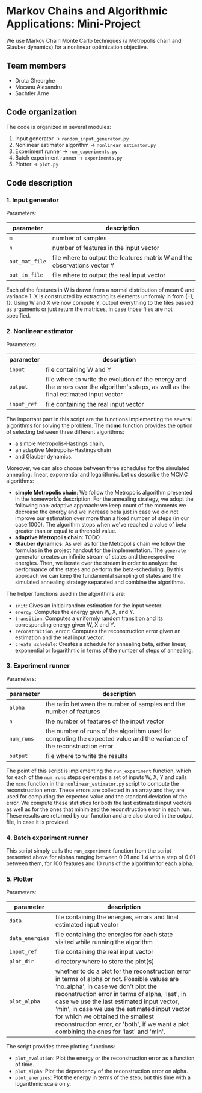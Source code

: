 # Markov Chains and Algorithmic Applications: Mini-Project

We use Markov Chain Monte Carlo techniques (a Metropolis chain and Glauber dynamics) for a nonlinear optimization objective.

## Team members
- Druta Gheorghe
- Mocanu Alexandru
- Sachtler Arne

## Code organization
The code is organized in several modules:
1. Input generator -> `random_input_generator.py`
2. Nonlinear estimator algorithm -> `nonlinear_estimator.py`
3. Experiment runner -> `run_experiments.py`
4. Batch experiment runner -> `experiments.py`
5. Plotter -> `plot.py`

## Code description
### 1. Input generator
Parameters:

| parameter | description |
| --------- | ----------- |
| `m` | number of samples |
| `n` | number of features in the input vector |
| `out_mat_file` | file where to output the features matrix W and the observations vector Y |
| `out_in_file` | file where to output the real input vector |

Each of the features in W is drawn from a normal distribution of mean 0 and variance 1. X is constructed by extracting its elements uniformly in from {-1, 1}. Using W and X we now compute Y, output everything to the files passed as arguments or just return the matrices, in case those files are not specified. 

### 2. Nonlinear estimator
Parameters:

| parameter | description |
| --------- | ----------- |
| `input`| file containing W and Y|
| `output`| file where to write the evolution of the energy and the errors over the algorithm's steps, as well as the final estimated input vector|
| `input_ref`| file containing the real input vector|

The important part in this script are the functions implementing the several algorithms for solving the problem. The __mcmc__ function provides the option of selecting between three different algorithms: 
- a simple Metropolis-Hastings chain, 
- an adaptive Metropolis-Hastings chain 
- and Glauber dynamics. 
 
Moreover, we can also choose between three schedules for the simulated annealing: linear, exponential and logarithmic. Let us describe the MCMC algorithms:

- __simple Metropolis chain__:
We follow the Metropolis algorithm presented in the homework's description. For the annealing strategy, we adopt the following non-adaptive approach: we keep count of the moments we decrease the energy and we increase beta just in case we did not improve our estimation over more than a fixed number of steps (in our case 1000). The algorithm stops when we've reached a value of beta greater than or equal to a threhold value.
- __adaptive Metropolis chain__:
TODO
- __Glauber dynamics__:
As well as for the Metropolis chain we follow the formulas in the project handout for the implementation. The `generate` generator creates an infinite stream of states and the respective energies. Then, we iterate over the stream in order to analyze the performance of the states and perform the beta-scheduling. By this approach we can keep the fundamental sampling of states and the simulated annealing strategy separated and combine the algorithms.

The helper functions used in the algorithms are:
- `init`: Gives an initial random estimation for the input vector.
- `energy`: Computes the energy given W, X, and Y.
- `transition`: Computes a uniformly random transition and its corresponding energy given W, X and Y.
- `reconstruction_error`: Computes the reconstruction error given an estimation and the real input vector.
- `create_schedule`: Creates a schedule for annealing beta, either linear, exponential or logarithmic in terms of the number of steps of annealing.

### 3. Experiment runner
Parameters:

| parameter | description |
| --------- | ----------- |
| `alpha`| the ratio between the number of samples and the number of features|
| `n`| the number of features of the input vector|
| `num_runs`| the number of runs of the algorithm used for computing the expected value and the variance of the reconstruction error|
| `output`| file where to write the results|

The point of this script is implementing the `run_experiment` function, which for each of the `num_runs` steps generates a set of inputs W, X, Y and calls the `mcmc` function in the `nonlinear_estimator.py` script to compute the reconstruction error. These errors are collected in an array and they are used for computing the expected value and the standard deviation of the error. We compute these statistics for both the last estimated input vectors as well as for the ones that minimized the reconstruction error in each run. These results are returned by our function and are also stored in the output file, in case it is provided.

### 4. Batch experiment runner
This script simply calls the `run_experiment` function from the script presented above for alphas ranging between 0.01 and 1.4 with a step of 0.01 between them, for 100 features and 10 runs of the algorithm for each alpha.

### 5. Plotter
Parameters:

| parameter | description |
| --------- | ----------- |
| `data`| file containing the energies, errors and final estimated input vector|
| `data_energies`| file containing the energies for each state visited while running the algorithm|
| `input_ref`| file containing the real input vector|
| `plot_dir`| directory where to store the plot(s)|
| `plot_alpha`| whether to do a plot for the reconstruction error in terms of alpha or not. Possible values are 'no_alpha', in case we don't plot the reconstruction error in terms of alpha, 'last', in case we use the last estimated input vector, 'min', in case we use the estimated input vector for which we obtained the smallest reconstruction error, or 'both', if we want a plot combining the ones for 'last' and 'min'.|

The script provides three plotting functions:
- `plot_evolution`: Plot the energy or the reconstruction error as a function of time.
- `plot_alpha`: Plot the dependency of the reconstruction error on alpha.
- `plot_energies`: Plot the energy in terms of the step, but this time with a logarithmic scale on y.
